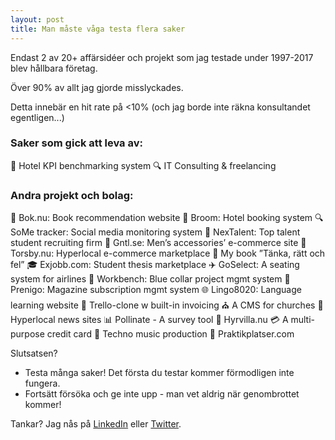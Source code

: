 ```yaml
---
layout: post
title: Man måste våga testa flera saker
---
```


Endast 2 av 20+ affärsidéer och projekt som jag testade under 1997-2017 blev hållbara företag.

Över 90% av allt jag gjorde misslyckades.

Detta innebär en hit rate på <10% (och jag borde inte räkna konsultandet egentligen...)

### Saker som gick att leva av:
🏨 Hotel KPI benchmarking system
🔍 IT Consulting & freelancing

### Andra projekt och bolag:
📖 Bok.nu: Book recommendation website
🏨 Broom: Hotel booking system
🔍 SoMe tracker: Social media monitoring system
🌟 NexTalent: Top talent student recruiting firm
👔 Gntl.se: Men’s accessories’ e-commerce site
🛒 Torsby.nu: Hyperlocal e-commerce marketplace
📘 My book ”Tänka, rätt och fel”
🎓 Exjobb.com: Student thesis marketplace
✈️ GoSelect: A seating system for airlines
🔨 Workbench: Blue collar project mgmt system
📰 Prenigo: Magazine subscription mgmt system
🌐 Lingo8020: Language learning website
💼 Trello-clone w built-in invoicing
⛪ A CMS for churches
📰 Hyperlocal news sites
📊 Pollinate - A survey tool
🏡 Hyrvilla.nu
💳 A multi-purpose credit card
🎵 Techno music production
🚀 Praktikplatser.com

Slutsatsen?
- Testa många saker! Det första du testar kommer förmodligen inte fungera.
- Fortsätt försöka och ge inte upp - man vet aldrig när genombrottet kommer!

Tankar? Jag nås på [LinkedIn](https://www.linkedin.com/in/jensbackbom/) eller [Twitter](https://twitter.com/JensBackbom).
